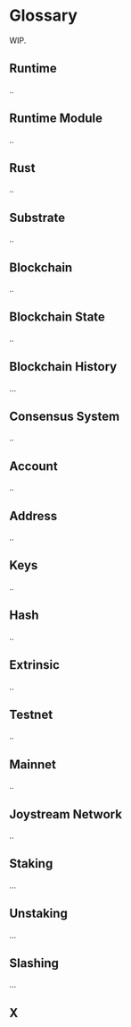 # Glossary

WIP.

## Runtime

..

## Runtime Module

..

## Rust

..

## Substrate

..

## Blockchain

..

## Blockchain State

..

## Blockchain History

...

## Consensus System

..

## Account

..

## Address

..

## Keys

..

## Hash

..

## Extrinsic

..

## Testnet

..

## Mainnet

..

## Joystream Network

..

## Staking

...

## Unstaking

...

## Slashing

...

## X

